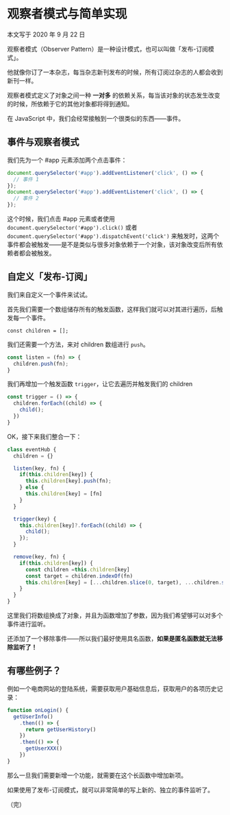 # 观察者模式与简单实现

本文写于 2020 年 9 月 22 日

观察者模式（Observer Pattern）是一种设计模式，也可以叫做「发布-订阅模式」。

他就像你订了一本杂志，每当杂志新刊发布的时候，所有订阅过杂志的人都会收到新刊一样。

观察者模式定义了对象之间一种 **一对多** 的依赖关系，每当该对象的状态发生改变的时候，所依赖于它的其他对象都将得到通知。

在 JavaScript 中，我们会经常接触到一个很类似的东西——事件。

## 事件与观察者模式

我们先为一个 #app 元素添加两个点击事件：

```JavaScript
document.querySelector('#app').addEventListener('click', () => {
  // 事件 1
});
document.querySelector('#app').addEventListener('click', () => {
  // 事件 2
});
```

这个时候，我们点击 #app 元素或者使用 `document.querySelector('#app').click()` 或者 `document.querySelector('#app').dispatchEvent('click')` 来触发时，这两个事件都会被触发——是不是类似与很多对象依赖于一个对象，该对象改变后所有依赖者都会被触发。

## 自定义「发布-订阅」

我们来自定义一个事件来试试。

首先我们需要一个数组储存所有的触发函数，这样我们就可以对其进行遍历，后触发每一个事件。

`const children = [];`

我们还需要一个方法，来对 children 数组进行 `push`。

```JavaScript
const listen = (fn) => {
  children.push(fn);
}
```

我们再增加一个触发函数 `trigger`，让它去遍历并触发我们的 children

```JavaScript
const trigger = () => {
  children.forEach((child) => {
    child();
  })
}
```

OK，接下来我们整合一下：

```JavaScript
class eventHub {
  children = {}

  listen(key, fn) {
    if(this.children[key]) {
      this.children[key].push(fn);
    } else {
      this.children[key] = [fn]
    }
  }

  trigger(key) {
    this.children[key]?.forEach((child) => {
      child();
    });
  }

  remove(key, fn) {
    if(this.children[key]) {
      const children =this.children[key]
      const target = children.indexOf(fn)
      this.children[key] = [...children.slice(0, target), ...children.slice(target + 1)]
    }
  }
}
```

这里我们将数组换成了对象，并且为函数增加了参数，因为我们希望够可以对多个事件进行监听。

还添加了一个移除事件——所以我们最好使用具名函数，**如果是匿名函数就无法移除监听了！**

## 有哪些例子？

例如一个电商网站的登陆系统，需要获取用户基础信息后，获取用户的各项历史记录：

```JavaScript
function onLogin() {
  getUserInfo()
    .then(() => {
      return getUserHistory()
    })
    .then(() => {
      getUserXXX()
    })
}
```

那么一旦我们需要新增一个功能，就需要在这个长函数中增加新项。

如果使用了发布-订阅模式，就可以非常简单的写上新的、独立的事件监听了。

（完）
